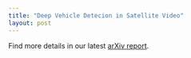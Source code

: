 ```yaml
---
title: "Deep Vehicle Detecion in Satellite Video"
layout: post
---
```


Find more details in our latest [arXiv report](https://arxiv.org/abs/2204.06828).
